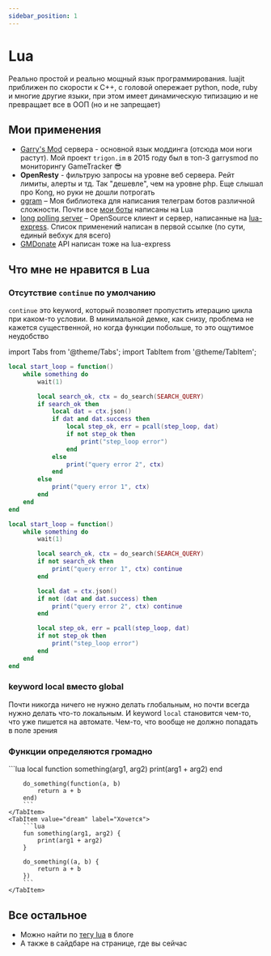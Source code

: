 ```yaml
---
sidebar_position: 1
---
```


# Lua

Реально простой и реально мощный язык программирования. luajit приближен по скорости к C++, с головой опережает python, node, ruby и многие другие языки, при этом имеет динамическую типизацию и не превращает все в ООП (но и не запрещает)

## Мои применения

- [Garry's Mod](https://wiki.facepunch.com/gmod/) сервера - основной язык моддинга (отсюда мои ноги растут). Мой проект `trigon.im` в 2015 году был в топ-3 garrysmod по мониторингу GameTracker 😎
- **OpenResty** - фильтрую запросы на уровне веб сервера. Рейт лимиты, алерты и тд. Так "дешевле", чем на уровне php. Еще слышал про Kong, но руки не дошли потрогать
- [ggram](https://git.io/ggram) – Моя библиотека для написания телеграм ботов различной сложности. Почти все [мои боты](/docs/telegram/bots) написаны на Lua
- [long polling server](/2023/12/15/long-polling) – OpenSource клиент и сервер, написанные на [lua-express](/2023/12/13/lua-express). Список применений написан в первой ссылке (по сути, единый вебхук для всего)
- [GMDonate](/kak-mi-delali-avtodonat-dlya-garrys-mod) API написан тоже на lua-express

## Что мне не нравится в Lua

### Отсутствие `continue` по умолчанию

`continue` это keyword, который позволяет пропустить итерацию цикла при каком-то условии. В минимальной демке, как снизу, проблема не кажется существенной, но когда функции побольше, то это ощутимое неудобство

import Tabs from '@theme/Tabs';
import TabItem from '@theme/TabItem';

<Tabs>
<TabItem value="without-continue" label="Без continue">

```lua
local start_loop = function()
	while something do
		wait(1)

		local search_ok, ctx = do_search(SEARCH_QUERY)
		if search_ok then
			local dat = ctx.json()
			if dat and dat.success then
				local step_ok, err = pcall(step_loop, dat)
				if not step_ok then
					print("step_loop error")
				end
			else
				print("query error 2", ctx)
			end
		else
			print("query error 1", ctx)
		end
	end
end
```

</TabItem>
<TabItem value="with-continue" label="С continue">

```lua
local start_loop = function()
	while something do
		wait(1)

		local search_ok, ctx = do_search(SEARCH_QUERY)
		if not search_ok then
			print("query error 1", ctx) continue
		end

		local dat = ctx.json()
		if not (dat and dat.success) then
			print("query error 2", ctx) continue
		end

		local step_ok, err = pcall(step_loop, dat)
		if not step_ok then
			print("step_loop error")
		end
	end
end
```

</TabItem>
</Tabs>

### keyword local вместо global

Почти никогда ничего не нужно делать глобальным, но почти всегда нужно делать что-то локальным. И keyword `local` становится чем-то, что уже пишется на автомате. Чем-то, что вообще не должно попадать в поле зрения

### Функции определяются громадно

<Tabs>
	<TabItem value="original" label="Оригинал">
		```lua
		local function something(arg1, arg2)
			print(arg1 + arg2)
		end

		do_something(function(a, b)
			return a + b
		end)
		```
	</TabItem>
	<TabItem value="dream" label="Хочется">
		```lua
		fun something(arg1, arg2) {
			print(arg1 + arg2)
		}

		do_something((a, b) {
			return a + b
		})
		```
	</TabItem>
</Tabs>

## Все остальное

- Можно найти по [тегу lua](/tags/lua) в блоге
- А также в сайдбаре на странице, где вы сейчас

